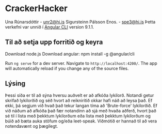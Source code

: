 # CrackerHacker
Una Rúnarsdóttir - unr2@hi.is
Sigursteinn Pálsson Enos. - spe3@hi.is
Þetta verkefni var unnið í [Angular CLI](https://github.com/angular/angular-cli) version 9.1.1.
## Til að setja upp forritið og keyra

Download node.js
Download angular: npm install -g @angular/cli

Run `ng serve` for a dev server. Navigate to `http://localhost:4200/`. The app will automatically reload if you change any of the source files.

## Lýsing

Þessi síða er til að sýna hversu auðvelt er að afkóða lykilorð.
Notandi getur skrifað lykilorðið og séð hvort að reikniritið okkar
hafi náð að leysa það. Ef ekki, þá segjum við hvað það tekur langan
tíma að 'Brute-force' lykilorðið.
Ef við náðum að afkóða það fær notandinn að sjá með hvaða aðferð, 
hvort það sé til í lista með þekktum lykilorðum eða lista með þekktum
lykilorðum og búið að bæta auka stöfum og/eða leet-speak. 
Viðmótið er hannað til að vera notendavænt og þægilegt.
